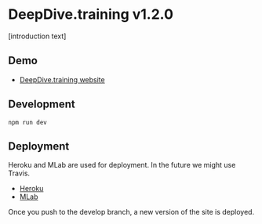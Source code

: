 # DeepDive.training v1.2.0

[introduction text]

## Demo

- [DeepDive.training website](https://deepdive.training)

## Development

    npm run dev

## Deployment

Heroku and MLab are used for deployment. In the future we might use Travis.

- [Heroku](http://herokuapp.com/)
- [MLab](https://mlab.com/)

Once you push to the develop branch, a new version of the site is deployed.
